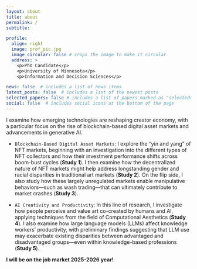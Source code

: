 ```yaml
---
layout: about
title: about
permalink: /
subtitle: 

profile:
  align: right
  image: prof_pic.jpg
  image_circular: false # crops the image to make it circular
  address: >
    <p>PhD Candidate</p>
    <p>University of Minnesota</p>
    <p>Information and Decision Sciences</p>

news: false  # includes a list of news items
latest_posts: false  # includes a list of the newest posts
selected_papers: false # includes a list of papers marked as "selected={true}"
social: false  # includes social icons at the bottom of the page
---
```


I examine how emerging technologies are reshaping creator economy, with a particular focus on the rise of blockchain-based digital asset markets and advancements in generative AI.

* `Blockchain-Based Digital Asset Markets`: I explore the “yin and yang” of NFT markets, beginning with an investigation into the different types of NFT collectors and how their investment performance shifts across boom-bust cycles (<b>Study 1</b>). I then examine how the decentralized nature of NFT markets might help address longstanding gender and racial disparities in traditional art markets (<b>Study 2</b>). On the flip side, I also study how these largely unregulated markets enable manipulative behaviors—such as wash trading—that can ultimately contribute to market crashes (<b>Study 3</b>).

* `AI Creativity and Productivity`: In this line of research, I investigate how people perceive and value art co-created by humans and AI, applying techniques from the field of Computational Aesthetics (<b>Study 4</b>).
I also examine how large language models (LLMs) affect knowledge workers’ productivity, with preliminary findings suggesting that LLM use may exacerbate existing disparities between advantaged and disadvantaged groups—even within knowledge-based professions (<b>Study 5</b>).

<b>I will be on the job market 2025-2026 year!</b>